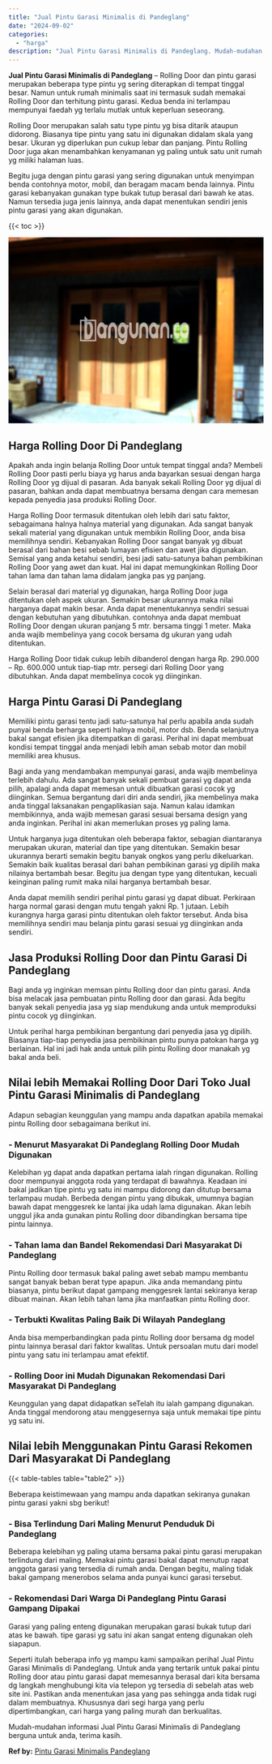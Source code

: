 ```yaml
---
title: "Jual Pintu Garasi Minimalis di Pandeglang"
date: "2024-09-02"
categories: 
  - "harga"
description: "Jual Pintu Garasi Minimalis di Pandeglang. Mudah-mudahan informasi Jual Pintu Garasi Minimalis di Pandeglang berguna untuk anda, terima kasih...."
---
```


**Jual Pintu Garasi Minimalis di Pandeglang** – Rolling Door dan pintu garasi merupakan beberapa type pintu yg sering diterapkan di tempat tinggal besar. Namun untuk rumah minimalis saat ini termasuk sudah memakai Rolling Door dan terhitung pintu garasi. Kedua benda ini terlampau mempunyai faedah yg terlalu mutlak untuk keperluan seseorang.

Rolling Door merupakan salah satu type pintu yg bisa ditarik ataupun didorong. Biasanya tipe pintu yang satu ini digunakan didalam skala yang besar. Ukuran yg diperlukan pun cukup lebar dan panjang. Pintu Rolling Door juga akan menambahkan kenyamanan yg paling untuk satu unit rumah yg miliki halaman luas.

Begitu juga dengan pintu garasi yang sering digunakan untuk menyimpan benda contohnya motor, mobil, dan beragam macam benda lainnya. Pintu garasi kebanyakan gunakan type bukak tutup berasal dari bawah ke atas. Namun tersedia juga jenis lainnya, anda dapat menentukan sendiri jenis pintu garasi yang akan digunakan.

{{< toc >}}

![Jual Pintu Garasi Minimalis di Pandeglang](/images/pintu-garasi-61.png)

## Harga Rolling Door Di Pandeglang

Apakah anda ingin belanja Rolling Door untuk tempat tinggal anda? Membeli Rolling Door pasti perlu biaya yg harus anda bayarkan sesuai dengan harga Rolling Door yg dijual di pasaran. Ada banyak sekali Rolling Door yg dijual di pasaran, bahkan anda dapat membuatnya bersama dengan cara memesan kepada penyedia jasa produksi Rolling Door.

Harga Rolling Door termasuk ditentukan oleh lebih dari satu faktor, sebagaimana halnya halnya material yang digunakan. Ada sangat banyak sekali material yang digunakan untuk membikin Rolling Door, anda bisa memilihnya sendiri. Kebanyakan Rolling Door sangat banyak yg dibuat berasal dari bahan besi sebab lumayan efisien dan awet jika digunakan. Semisal yang anda ketahui sendiri, besi jadi satu-satunya bahan pembikinan Rolling Door yang awet dan kuat. Hal ini dapat memungkinkan Rolling Door tahan lama dan tahan lama didalam jangka pas yg panjang.

Selain berasal dari material yg digunakan, harga Rolling Door juga ditentukan oleh aspek ukuran. Semakin besar ukurannya maka nilai harganya dapat makin besar. Anda dapat menentukannya sendiri sesuai dengan kebutuhan yang dibutuhkan. contohnya anda dapat membuat Rolling Door dengan ukuran panjang 5 mtr. bersama tinggi 1 meter. Maka anda wajib membelinya yang cocok bersama dg ukuran yang udah ditentukan.

Harga Rolling Door tidak cukup lebih dibanderol dengan harga Rp. 290.000 – Rp. 600.000 untuk tiap-tiap mtr. persegi dari Rolling Door yang dibutuhkan. Anda dapat membelinya cocok yg diinginkan.

## Harga Pintu Garasi Di Pandeglang

Memiliki pintu garasi tentu jadi satu-satunya hal perlu apabila anda sudah punyai benda berharga seperti halnya mobil, motor dsb. Benda selanjutnya bakal sangat efisien jika ditempatkan di garasi. Perihal ini dapat membuat kondisi tempat tinggal anda menjadi lebih aman sebab motor dan mobil memiliki area khusus.

Bagi anda yang mendambakan mempunyai garasi, anda wajib membelinya terlebih dahulu. Ada sangat banyak sekali pembuat garasi yg dapat anda pilih, apalagi anda dapat memesan untuk dibuatkan garasi cocok yg diinginkan. Semua bergantung dari diri anda sendiri, jika membelinya maka anda tinggal laksanakan pengaplikasian saja. Namun kalau idamkan membikinnya, anda wajib memesan garasi sesuai bersama design yang anda inginkan. Perihal ini akan memerlukan proses yg paling lama.

Untuk harganya juga ditentukan oleh beberapa faktor, sebagian diantaranya merupakan ukuran, material dan tipe yang ditentukan. Semakin besar ukurannya berarti semakin begitu banyak ongkos yang perlu dikeluarkan. Semakin baik kualitas berasal dari bahan pembikinan garasi yg dipilih maka nilainya bertambah besar. Begitu jua dengan type yang ditentukan, kecuali keinginan paling rumit maka nilai harganya bertambah besar.

Anda dapat memilih sendiri perihal pintu garasi yg dapat dibuat. Perkiraan harga normal garasi dengan mutu tengah yakni Rp. 1 jutaan. Lebih kurangnya harga garasi pintu ditentukan oleh faktor tersebut. Anda bisa memilihnya sendiri mau belanja pintu garasi sesuai yg diinginkan anda sendiri.

## Jasa Produksi Rolling Door dan Pintu Garasi Di Pandeglang

Bagi anda yg inginkan memsan pintu Rolling door dan pintu garasi. Anda bisa melacak jasa pembuatan pintu Rolling door dan garasi. Ada begitu banyak sekali penyedia jasa yg siap mendukung anda untuk memproduksi pintu cocok yg diinginkan.

Untuk perihal harga pembikinan bergantung dari penyedia jasa yg dipilih. Biasanya tiap-tiap penyedia jasa pembikinan pintu punya patokan harga yg berlainan. Hal ini jadi hak anda untuk pilih pintu Rolling door manakah yg bakal anda beli.

## Nilai lebih Memakai Rolling Door Dari Toko Jual Pintu Garasi Minimalis di Pandeglang

Adapun sebagian keunggulan yang mampu anda dapatkan apabila memakai pintu Rolling door sebagaimana berikut ini.

### \- Menurut Masyarakat Di Pandeglang Rolling Door Mudah Digunakan

Kelebihan yg dapat anda dapatkan pertama ialah ringan digunakan. Rolling door mempunyai anggota roda yang terdapat di bawahnya. Keadaan ini bakal jadikan tipe pintu yg satu ini mampu didorong dan ditutup bersama terlampau mudah. Berbeda dengan pintu yang dibukak, umumnya bagian bawah dapat menggesrek ke lantai jika udah lama digunakan. Akan lebih unggul jika anda gunakan pintu Rolling door dibandingkan bersama tipe pintu lainnya.

### \- Tahan lama dan Bandel Rekomendasi Dari Masyarakat Di Pandeglang

Pintu Rolling door termasuk bakal paling awet sebab mampu membantu sangat banyak beban berat type apapun. Jika anda memandang pintu biasanya, pintu berikut dapat gampang menggesrek lantai sekiranya kerap dibuat mainan. Akan lebih tahan lama jika manfaatkan pintu Rolling door.

### \- Terbukti Kwalitas Paling Baik Di Wilayah Pandeglang

Anda bisa memperbandingkan pada pintu Rolling door bersama dg model pintu lainnya berasal dari faktor kwalitas. Untuk persoalan mutu dari model pintu yang satu ini terlampau amat efektif.

### \- Rolling Door ini Mudah Digunakan Rekomendasi Dari Masyarakat Di Pandeglang

Keunggulan yang dapat didapatkan seTelah itu ialah gampang digunakan. Anda tinggal mendorong atau menggesernya saja untuk memakai tipe pintu yg satu ini.

## Nilai lebih Menggunakan Pintu Garasi Rekomen Dari Masyarakat Di Pandeglang

{{< table-tables table="table2" >}}

Beberapa keistimewaan yang mampu anda dapatkan sekiranya gunakan pintu garasi yakni sbg berikut!

### \- Bisa Terlindung Dari Maling Menurut Penduduk Di Pandeglang

Beberapa kelebihan yg paling utama bersama pakai pintu garasi merupakan terlindung dari maling. Memakai pintu garasi bakal dapat menutup rapat anggota garasi yang tersedia di rumah anda. Dengan begitu, maling tidak bakal gampang menerobos selama anda punyai kunci garasi tersebut.

### \- Rekomendasi Dari Warga Di Pandeglang Pintu Garasi Gampang Dipakai

Garasi yang paling enteng digunakan merupakan garasi bukak tutup dari atas ke bawah. tipe garasi yg satu ini akan sangat enteng digunakan oleh siapapun.

Seperti itulah beberapa info yg mampu kami sampaikan perihal Jual Pintu Garasi Minimalis di Pandeglang. Untuk anda yang tertarik untuk pakai pintu Rolling door atau pintu garasi dapat memesannya berasal dari kita bersama dg langkah menghubungi kita via telepon yg tersedia di sebelah atas web site ini. Pastikan anda menentukan jasa yang pas sehingga anda tidak rugi dalam membuatnya. Khususnya dari segi harga yang perlu dipertimbangkan, cari harga yang paling murah dan berkualitas.

Mudah-mudahan informasi Jual Pintu Garasi Minimalis di Pandeglang berguna untuk anda, terima kasih.

**Ref by:** [Pintu Garasi Minimalis Pandeglang](https://id.wikipedia.org/wiki/Pintu)
